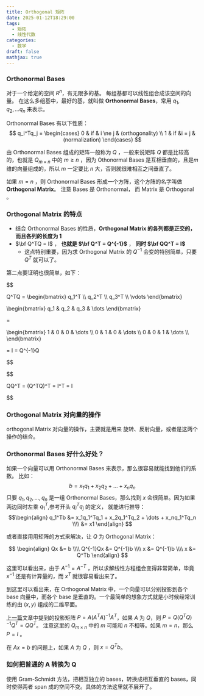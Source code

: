 ```yaml
---
title: Orthogonal 矩阵
date: 2025-01-12T18:29:00
tags:
  - 矩阵
  - 线性代数
categories:
  - 数学
draft: false
mathjax: true
---
```

### Orthonormal Bases

对于一个给定的空间 $R^n$，有无限多的基。 每组基都可以线性组合成该空间的向量。
在这么多组基中，最好的基，就叫做 **Orthonormal Bases**，常用 $q_1, q_2,... q_n$ 来表示。

Orthonormal Bases 有以下性质：
$$
q_i^Tq_j = 
\begin{cases}
0 & if & i \ne j & (orthogonality)  \\
1 & if &i = j    & (normalization)
\end{cases}
$$

由 Orthonormal Bases 组成的矩阵一般称为 $Q$ ，一般来说矩阵 $Q$ 都是比较高的，也就是 $Q_{m\times n}$ 中的 $m \geqslant n$  ，因为 Othonormal Bases 是互相垂直的，且是$m$ 维的向量组成的，所以 $m$ 一定要比 $n$ 大，否则就很难相互之间垂直了。

如果 $m = n$ ，则 Orthonormal Bases 形成一个方阵，这个方阵的名字叫做 **Orthogonal Matrix**。 注意 Bases 是 Orthonormal， 而 Matrix 是  Orthogonal 。



### Orthogonal Matrix 的特点

* 结合 Orthonormal Bases 的性质，**Orthogonal Matrix 的各列都是正交的，而且各列的长度为 1**
* $\bf Q^TQ = I$  ， **也就是 $\bf Q^T = Q^{-1}$** ， **同时 $\bf QQ^T = I$**
	* 这点特别重要，因为求 Orthogonal Matrix 的 $Q^{-1}$ 会变的特别简单，只要 $Q^T$ 就可以了。

第二点要证明也很简单，如下：

$$

Q^TQ = 
\begin{bmatrix}
q_1^T \\\\
q_2^T \\\\
q_3^T \\\\
\vdots
\end{bmatrix}

\begin{bmatrix}
q_1 & q_2 & q_3 & \dots
\end{bmatrix}

=

\begin{bmatrix}
1 & 0 & 0 & \dots \\\\
0 & 1 & 0 & \dots \\\\
0 & 0 & 1 & \dots \\\\
\end{bmatrix}

= I =  Q^{-1}Q

$$

$$

QQ^T =  (Q^TQ)^T = I^T = I

$$

### Orthogonal Matrix 对向量的操作

orthogonal Matrix 对向量的操作，主要就是用来 旋转、反射向量，或者是这两个操作的结合。

### Orthonormal Bases 好什么好处？

如果一个向量可以用 Orthonormal Bases  来表示，那么很容易就能找到他们的系数。 比如：
$$
b = x_1q_1 + x_2q_2 + \dots + x_nq_n
$$
只要 $q_1, q_2, \dots, q_n$ 是一组 Orthonormal Bases，那么找到 $x$ 会很简单。因为如果两边同时左乘 $q_1^T$,参考开头 $q_i^Tq_j$ 的定义， 就能进行推导：
$$\begin{align}
q_1^Tb &= x_1q_1^Tq_1 + x_2q_1^Tq_2 + \dots + x_nq_1^Tq_n \\\\
	   &= x1
\end{align}
$$

或者直接用用矩阵的方式来解决，让 $Q$ 为 Orthogonal Matrix：

$$
\begin{align}
Qx &= b \\\\
Q^{-1}Qx &= Q^{-1}b \\\\
x &= Q^{-1}b \\\\
x &= Q^Tb
\end{align}
$$

这里可以看出来，由于 $A^{-1} = A^{-T}$ ，所以求解线性方程组会变得非常简单，毕竟 $x^{-1}$ 还是有计算量的，而 $x^T$ 就很容易看出来了。

到这里可以看出来，在 Orthogonal Matrix 中，一个向量可以分别投影到各个 base 向量中，而各个 base 是垂直的。一个最简单的想象方式就是小时候经常训练的由 $(x, y)$ 组成的二维平面。 

[上一篇](https://www.foldright.com/post/relearn-matrix-3/)文章中提到的投影矩阵  $P = A(A^TA)^{-1}A^T$，如果 $A$ 为 $Q$，则 $P = Q(Q^TQ)^{-1}Q^T = QQ^T$。 注意这里的 $Q_{m\times n}$ 中的 $m$ 可能和 $n$ 不相等。如果 $m = n$，那么 $P = I$ 。

在 $Ax=b$ 的问题上，如果 $A$ 为 $Q$ ，则 $x = Q^Tb$。 


### 如何把普通的 A 转换为 Q

使用 Gram-Schmidt 方法，把相互独立的 bases，转换成相互垂直的 bases，同时使得两者 span 成的空间不变。具体的方法这里就不展开了。









